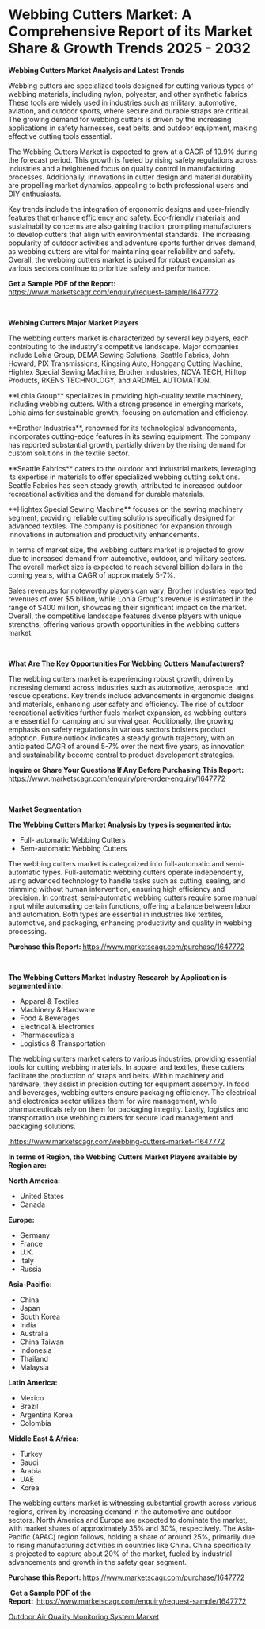 <p><h1>Webbing Cutters Market: A Comprehensive Report of its Market Share & Growth Trends 2025 - 2032</h1></p><p><strong>Webbing Cutters Market Analysis and Latest Trends</strong></p>
<p><p>Webbing cutters are specialized tools designed for cutting various types of webbing materials, including nylon, polyester, and other synthetic fabrics. These tools are widely used in industries such as military, automotive, aviation, and outdoor sports, where secure and durable straps are critical. The growing demand for webbing cutters is driven by the increasing applications in safety harnesses, seat belts, and outdoor equipment, making effective cutting tools essential.</p><p>The Webbing Cutters Market is expected to grow at a CAGR of 10.9% during the forecast period. This growth is fueled by rising safety regulations across industries and a heightened focus on quality control in manufacturing processes. Additionally, innovations in cutter design and material durability are propelling market dynamics, appealing to both professional users and DIY enthusiasts. </p><p>Key trends include the integration of ergonomic designs and user-friendly features that enhance efficiency and safety. Eco-friendly materials and sustainability concerns are also gaining traction, prompting manufacturers to develop cutters that align with environmental standards. The increasing popularity of outdoor activities and adventure sports further drives demand, as webbing cutters are vital for maintaining gear reliability and safety. Overall, the webbing cutters market is poised for robust expansion as various sectors continue to prioritize safety and performance.</p></p>
<p><strong>Get a Sample PDF of the Report:&nbsp;</strong> <a href="https://www.marketscagr.com/enquiry/request-sample/1647772?utm_campaign=3095&utm_medium=2&utm_source=Github&utm_content=ia&utm_term=10042025&utm_id=webbing-cutters">https://www.marketscagr.com/enquiry/request-sample/1647772</a></p>
<p>&nbsp;</p>
<p><strong>Webbing Cutters Major Market Players</strong></p>
<p><p>The webbing cutters market is characterized by several key players, each contributing to the industry's competitive landscape. Major companies include Lohia Group, DEMA Sewing Solutions, Seattle Fabrics, John Howard, PIX Transmissions, Kingsing Auto, Honggang Cutting Machine, Hightex Special Sewing Machine, Brother Industries, NOVA TECH, Hilltop Products, RKENS TECHNOLOGY, and ARDMEL AUTOMATION.</p><p>**Lohia Group** specializes in providing high-quality textile machinery, including webbing cutters. With a strong presence in emerging markets, Lohia aims for sustainable growth, focusing on automation and efficiency.</p><p>**Brother Industries**, renowned for its technological advancements, incorporates cutting-edge features in its sewing equipment. The company has reported substantial growth, partially driven by the rising demand for custom solutions in the textile sector.</p><p>**Seattle Fabrics** caters to the outdoor and industrial markets, leveraging its expertise in materials to offer specialized webbing cutting solutions. Seattle Fabrics has seen steady growth, attributed to increased outdoor recreational activities and the demand for durable materials.</p><p>**Hightex Special Sewing Machine** focuses on the sewing machinery segment, providing reliable cutting solutions specifically designed for advanced textiles. The company is positioned for expansion through innovations in automation and productivity enhancements.</p><p>In terms of market size, the webbing cutters market is projected to grow due to increased demand from automotive, outdoor, and military sectors. The overall market size is expected to reach several billion dollars in the coming years, with a CAGR of approximately 5-7%.</p><p>Sales revenues for noteworthy players can vary; Brother Industries reported revenues of over $5 billion, while Lohia Group's revenue is estimated in the range of $400 million, showcasing their significant impact on the market. Overall, the competitive landscape features diverse players with unique strengths, offering various growth opportunities in the webbing cutters market.</p></p>
<p>&nbsp;</p>
<p><strong>What Are The Key Opportunities For Webbing Cutters Manufacturers?</strong></p>
<p><p>The webbing cutters market is experiencing robust growth, driven by increasing demand across industries such as automotive, aerospace, and rescue operations. Key trends include advancements in ergonomic designs and materials, enhancing user safety and efficiency. The rise of outdoor recreational activities further fuels market expansion, as webbing cutters are essential for camping and survival gear. Additionally, the growing emphasis on safety regulations in various sectors bolsters product adoption. Future outlook indicates a steady growth trajectory, with an anticipated CAGR of around 5-7% over the next five years, as innovation and sustainability become central to product development strategies.</p></p>
<p><strong>Inquire or Share Your Questions If Any Before Purchasing This Report:</strong> <a href="https://www.marketscagr.com/enquiry/pre-order-enquiry/1647772?utm_campaign=3095&utm_medium=2&utm_source=Github&utm_content=ia&utm_term=10042025&utm_id=webbing-cutters">https://www.marketscagr.com/enquiry/pre-order-enquiry/1647772</a></p>
<p>&nbsp;</p>
<p><strong>Market Segmentation</strong></p>
<p><strong>The Webbing Cutters Market Analysis by types is segmented into:</strong></p>
<p><ul><li>Full- automatic Webbing Cutters</li><li>Sem-automatic Webbing Cutters</li></ul></p>
<p><p>The webbing cutters market is categorized into full-automatic and semi-automatic types. Full-automatic webbing cutters operate independently, using advanced technology to handle tasks such as cutting, sealing, and trimming without human intervention, ensuring high efficiency and precision. In contrast, semi-automatic webbing cutters require some manual input while automating certain functions, offering a balance between labor and automation. Both types are essential in industries like textiles, automotive, and packaging, enhancing productivity and quality in webbing processing.</p></p>
<p><strong>Purchase this Report:&nbsp;</strong><a href="https://www.marketscagr.com/purchase/1647772?utm_campaign=3095&utm_medium=2&utm_source=Github&utm_content=ia&utm_term=10042025&utm_id=webbing-cutters">https://www.marketscagr.com/purchase/1647772</a></p>
<p>&nbsp;</p>
<p><strong>The Webbing Cutters Market Industry Research by Application is segmented into:</strong></p>
<p><ul><li>Apparel & Textiles</li><li>Machinery & Hardware</li><li>Food & Beverages</li><li>Electrical & Electronics</li><li>Pharmaceuticals</li><li>Logistics & Transportation</li></ul></p>
<p><p>The webbing cutters market caters to various industries, providing essential tools for cutting webbing materials. In apparel and textiles, these cutters facilitate the production of straps and belts. Within machinery and hardware, they assist in precision cutting for equipment assembly. In food and beverages, webbing cutters ensure packaging efficiency. The electrical and electronics sector utilizes them for wire management, while pharmaceuticals rely on them for packaging integrity. Lastly, logistics and transportation use webbing cutters for secure load management and packaging solutions.</p></p>
<p><a href="https://www.marketscagr.com/webbing-cutters-market-r1647772?utm_campaign=3095&utm_medium=2&utm_source=Github&utm_content=ia&utm_term=10042025&utm_id=webbing-cutters">&nbsp;https://www.marketscagr.com/webbing-cutters-market-r1647772</a></p>
<p><strong>In terms of Region, the Webbing Cutters Market Players available by Region are:</strong></p>
<p>
    <p> <strong> North America: </strong>
        <ul>
            <li>United States</li>
            <li>Canada</li>
        </ul>
        </p> 
    <p> <strong> Europe: </strong>
        <ul>
            <li>Germany</li>
            <li>France</li>
            <li>U.K.</li>
            <li>Italy</li>
            <li>Russia</li>
        </ul>
        </p> 
    <p> <strong> Asia-Pacific: </strong>
        <ul>
            <li>China</li>
            <li>Japan</li>
            <li>South Korea</li>
            <li>India</li>
            <li>Australia</li>
            <li>China Taiwan</li>
            <li>Indonesia</li>
            <li>Thailand</li>
            <li>Malaysia</li>
        </ul>
        </p> 
    <p> <strong> Latin America: </strong>
        <ul>
            <li>Mexico</li>
            <li>Brazil</li>
            <li>Argentina Korea</li>
            <li>Colombia</li>
        </ul>
        </p> 
    <p> <strong> Middle East & Africa: </strong>
        <ul>
            <li>Turkey</li>
            <li>Saudi</li>
            <li>Arabia</li>
            <li>UAE</li>
            <li>Korea</li>
        </ul>
    </p>
    </p>
<p><p>The webbing cutters market is witnessing substantial growth across various regions, driven by increasing demand in the automotive and outdoor sectors. North America and Europe are expected to dominate the market, with market shares of approximately 35% and 30%, respectively. The Asia-Pacific (APAC) region follows, holding a share of around 25%, primarily due to rising manufacturing activities in countries like China. China specifically is projected to capture about 20% of the market, fueled by industrial advancements and growth in the safety gear segment.</p></p>
<p><strong>Purchase this Report: </strong><a href="https://www.marketscagr.com/purchase/1647772?utm_campaign=3095&utm_medium=2&utm_source=Github&utm_content=ia&utm_term=10042025&utm_id=webbing-cutters">https://www.marketscagr.com/purchase/1647772</a></p>
<p>&nbsp;<strong>Get a Sample PDF of the Report:&nbsp;&nbsp;</strong><a href="https://www.marketscagr.com/enquiry/request-sample/1647772?utm_campaign=3095&utm_medium=2&utm_source=Github&utm_content=ia&utm_term=10042025&utm_id=webbing-cutters">https://www.marketscagr.com/enquiry/request-sample/1647772</a></p>
<p><strong></strong></p>
<p><p><a href="https://github.com/lylyparadise/Market-Research-Report-List-6/blob/main/outdoor-air-quality-monitoring-system-market.md?utm_campaign=3095&utm_medium=2&utm_source=Github&utm_content=ia&utm_term=10042025&utm_id=webbing-cutters">Outdoor Air Quality Monitoring System Market</a></p></p>